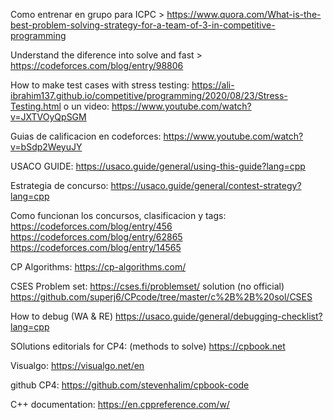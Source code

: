 Como entrenar en grupo para ICPC > https://www.quora.com/What-is-the-best-problem-solving-strategy-for-a-team-of-3-in-competitive-programming

Understand the diference into solve and fast > https://codeforces.com/blog/entry/98806

How to make test cases with stress testing:
https://ali-ibrahim137.github.io/competitive/programming/2020/08/23/Stress-Testing.html
o un video:
https://www.youtube.com/watch?v=JXTVOyQpSGM

Guias de calificacion en codeforces:
https://www.youtube.com/watch?v=bSdp2WeyuJY

USACO GUIDE:
https://usaco.guide/general/using-this-guide?lang=cpp

Estrategia de concurso:
https://usaco.guide/general/contest-strategy?lang=cpp

Como funcionan los concursos, clasificacion y tags:
https://codeforces.com/blog/entry/456
https://codeforces.com/blog/entry/62865
https://codeforces.com/blog/entry/14565

CP Algorithms:
https://cp-algorithms.com/

CSES Problem set:
https://cses.fi/problemset/
solution (no official)
https://github.com/superj6/CPcode/tree/master/c%2B%2B%20sol/CSES

How to debug (WA & RE)
https://usaco.guide/general/debugging-checklist?lang=cpp

SOlutions editorials for CP4: (methods to solve)
https://cpbook.net

Visualgo:
https://visualgo.net/en

github CP4:
https://github.com/stevenhalim/cpbook-code

C++ documentation:
https://en.cppreference.com/w/
